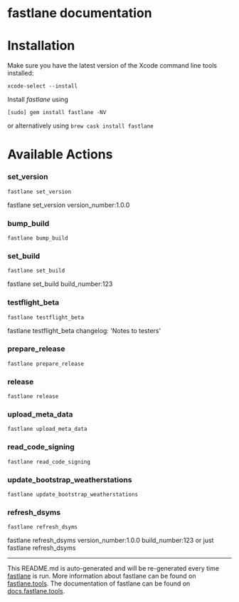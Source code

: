 fastlane documentation
================
# Installation

Make sure you have the latest version of the Xcode command line tools installed:

```
xcode-select --install
```

Install _fastlane_ using
```
[sudo] gem install fastlane -NV
```
or alternatively using `brew cask install fastlane`

# Available Actions
### set_version
```
fastlane set_version
```
fastlane set_version version_number:1.0.0
### bump_build
```
fastlane bump_build
```

### set_build
```
fastlane set_build
```
fastlane set_build build_number:123
### testflight_beta
```
fastlane testflight_beta
```
fastlane testflight_beta changelog: 'Notes to testers'
### prepare_release
```
fastlane prepare_release
```

### release
```
fastlane release
```

### upload_meta_data
```
fastlane upload_meta_data
```

### read_code_signing
```
fastlane read_code_signing
```

### update_bootstrap_weatherstations
```
fastlane update_bootstrap_weatherstations
```

### refresh_dsyms
```
fastlane refresh_dsyms
```
fastlane refresh_dsyms version_number:1.0.0 build_number:123 or just fastlane refresh_dsyms

----

This README.md is auto-generated and will be re-generated every time [fastlane](https://fastlane.tools) is run.
More information about fastlane can be found on [fastlane.tools](https://fastlane.tools).
The documentation of fastlane can be found on [docs.fastlane.tools](https://docs.fastlane.tools).
